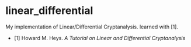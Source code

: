 linear\_differential
====================

My implementation of Linear/Differential Cryptanalysis. learned with [1].

* [1] Howard M. Heys. _A Tutorial on Linear and Differential Cryptanalysis_
